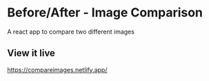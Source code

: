 # Before/After - Image Comparison

A react app to compare two different images


## View it live
https://compareimages.netlify.app/
